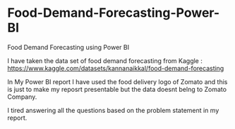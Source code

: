 # Food-Demand-Forecasting-Power-BI
Food Demand Forecasting using Power BI

I have taken the data set of food demand forecasting from Kaggle : https://www.kaggle.com/datasets/kannanaikkal/food-demand-forecasting

In My Power BI report I have used the food delivery logo of Zomato and this is just to make my reposrt presentable but the data doesnt belng to Zomato Company.

I tired answering all the questions based on the problem statement in my report.
